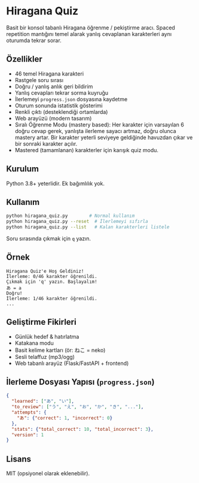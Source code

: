 # Hiragana Quiz

Basit bir konsol tabanlı Hiragana öğrenme / pekiştirme aracı. Spaced repetition mantığını temel alarak yanlış cevaplanan karakterleri aynı oturumda tekrar sorar.

## Özellikler
- 46 temel Hiragana karakteri
- Rastgele soru sırası
- Doğru / yanlış anlık geri bildirim
- Yanlış cevapları tekrar sorma kuyruğu
- İlerlemeyi `progress.json` dosyasına kaydetme
- Oturum sonunda istatistik gösterimi
- Renkli çıktı (desteklendiği ortamlarda)
 - Web arayüzü (modern tasarım)
 - Sıralı Öğrenme Modu (mastery based): Her karakter için varsayılan 6 doğru cevap gerek, yanlışta ilerleme sayacı artmaz, doğru olunca mastery artar. Bir karakter yeterli seviyeye geldiğinde havuzdan çıkar ve bir sonraki karakter açılır.
 - Mastered (tamamlanan) karakterler için karışık quiz modu.

## Kurulum
Python 3.8+ yeterlidir. Ek bağımlılık yok.

## Kullanım
```bash
python hiragana_quiz.py        # Normal kullanım
python hiragana_quiz.py --reset  # İlerlemeyi sıfırla
python hiragana_quiz.py --list   # Kalan karakterleri listele
```

Soru sırasında çıkmak için `q` yazın.

## Örnek
```
Hiragana Quiz'e Hoş Geldiniz!
İlerleme: 0/46 karakter öğrenildi.
Çıkmak için 'q' yazın. Başlayalım!
あ = a
Doğru!
İlerleme: 1/46 karakter öğrenildi.
...
```

## Geliştirme Fikirleri
- Günlük hedef & hatırlatma
- Katakana modu
- Basit kelime kartları (ör: ねこ = neko)
- Sesli telaffuz (mp3/ogg)
- Web tabanlı arayüz (Flask/FastAPI + frontend)

## İlerleme Dosyası Yapısı (`progress.json`)
```json
{
  "learned": ["あ", "い"],
  "to_review": ["う", "え", "お", "か", "き", "..."],
  "attempts": {
    "あ": {"correct": 1, "incorrect": 0}
  },
  "stats": {"total_correct": 10, "total_incorrect": 3},
  "version": 1
}
```

## Lisans
MIT (opsiyonel olarak eklenebilir).
